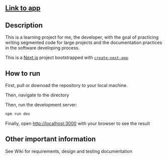 ## [Link to app](https://blackjack-cyan.vercel.app/)


## Description
This is a learning project for me, the developer, with the goal of practicing writing segmented code for large projects and the documentation practices in the software developing process.

This is a [Next.js](https://nextjs.org) project bootstrapped with [`create-next-app`](https://nextjs.org/docs/app/api-reference/cli/create-next-app).


## How to run
First, pull or downoad the repository to your local machine. 

Then, navigate to the directory

Then, run the development server:
```bash
npm run dev
```

Finally, open [http://localhost:3000](http://localhost:3000) with your browser to see the result


## Other important information
See Wiki for requirements, design and testing documentation
